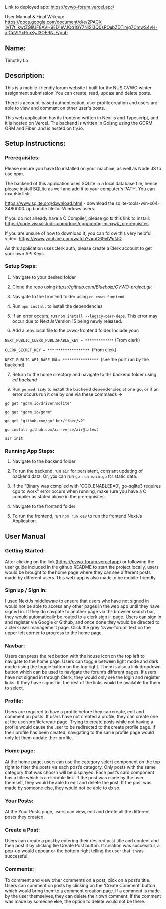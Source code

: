 Link to deployed app: https://cvwo-forum.vercel.app/


User Manual & Final Writeup: https://docs.google.com/document/d/e/2PACX-1vT7t_kwtZGljUF8AVH9BD1eVJQq1GY7NiSi3Q0sPOqbZDTimg7CmwS4yH-xICpVtYxRrnXyJ3OERNJF/pub


## **Name:** 
Timothy Lo



## **Description:**

This is a mobile-friendly forum website I built for the NUS CVWO winter assignment submission. You can create, read, update and delete posts. 

There is account-based authentication, user profile creation and users are able to view and comment on other user's posts. 

This web application has its frontend written in Next.js and Typescript, and it is hosted on Vercel. The backend is written in Golang using the GORM ORM and Fiber, and is hosted on fly.io. 



## **Setup Instructions:**

### Prerequisites:

Please ensure you have Go installed on your machine, as well as Node JS to use npm. 

The backend of this application uses SQLite in a local database file, hence please install SQLite as well and add it to your computer's PATH. You can use this link:

https://www.sqlite.org/download.html - download the sqlite-tools-win-x64-3480000.zip bundle file for Windows users.

If you do not already have a C Compiler, please go to this link to install: https://code.visualstudio.com/docs/cpp/config-mingw#_prerequisites

If you are unsure of how to download it, you can follow this very helpful video: https://www.youtube.com/watch?v=oC69vlWofJQ

As this application uses clerk auth, please create a Clerk account to get your own API Keys.



### Setup Steps:
1. Navigate to your desired folder
   
2. Clone the repo using _https://github.com/Bluebola/CVWO-project.git_
   
3. Navigate to the frontend folder using `cd cvwo-frontend`
   
4. Run `npm install` to install the dependencies

5. If an error occurs, run `npm install --legacy-peer-deps`. This error may occur due to NextJs Version 15 being newly released.

6. Add a .env.local file to the cvwo-frontend folder. Include your:
   
`NEXT_PUBLIC_CLERK_PUBLISHABLE_KEY = *************` (From clerk)

`CLERK_SECRET_KEY = ******************* `(From clerk)

`NEXT_PUBLIC_API_BASE_URL= **************** `(see the port run by the backend)

7. Return to the home directory and navigate to the backend folder using _cd backend_

9. Run `go mod tidy` to install the backend dependencies at one go, or if an error occurs run it one by one via these commands ->
    
`go get "gorm.io/driver/sqlite"`

`go get "gorm.io/gorm"`

`go get "github.com/gofiber/fiber/v2"`

`go install github.com/air-verse/air@latest`

`air init`



### Running App Steps:
1. Navigate to the backend folder

2. To run the backend, run `air` for persistent, constant updating of backend data. Or, you can run `go run main.go` for static data.
   
3. If the "Binary was compiled with 'CGO_ENABLED=0', go-sqlite3 requires cgo to work" error occurs when running, make sure you have a C compiler as stated above in the prerequisites.
   
4. Navigate to the frontend folder
   
5. To run the frontend, run `npm run dev` to run the frontend NextJs Application.



## User Manual


### Getting Started:


After clicking on the link (https://cvwo-forum.vercel.app) or following the user guide included in the github README to start the project locally, users would be brought to the home page where they can see different posts made by different users. This web-app is also made to be mobile-friendly.



### Sign up / Sign in:

I used NextJs middleware to ensure that users who have not signed in would not be able to access any other pages in the web app until they have signed in. If they do navigate to another page via the browser search bar, they would automatically be routed to a clerk sign in page. Users can sign in and register via Google or Github, and once done they would be directed to a clerk user management page.
Click the grey ‘cvwo-forum’ text on the upper left corner to progress to the home page.



### Navbar:

Users can press the red button with the house icon on the top left to navigate to the home page. Users can toggle between light mode and dark mode using the toggle button on the top right. There is also a link dropdown button which can be used to navigate the forum’s different pages. If users have not signed in through Clerk, they would only see the login and register links. If they have signed in, the rest of the links would be available for them to select.



### Profile:


Users are required to have a profile before they can create, edit and comment on posts. If users have not created a profile, they can create one at the user/profile/create page. Trying to create posts while not having a profile would cause the user to be redirected to the create profile page. If their profile has been created, navigating to the same profile page would only let them update their profile.



### Home page:


At the home page, users can use the category select component on the top right to filter the posts via each post’s category. Only posts with the same category that was chosen will be displayed. Each post’s card component has a title which is a clickable link. If the post was made by the user themself, they would be able to edit and delete the post. If the post was made by someone else, they would not be able to do so.



### Your Posts:


At the Your Posts page, users can view, edit and delete all the different posts they created.



### Create a Post:

Users can create a post by entering their desired post title and content and then post it by clicking the Create Post button. If creation was successful, a pop-up would appear on the bottom right telling the user that it was successful.



### Comments:


To comment and view other comments on a post, click on a post’s title. Users can comment on posts by clicking on the ‘Create Comment’ button which would bring them to a comment creation page. If a comment is made by the user themselves, they can delete their own comment. If the comment was made by someone else, the option to delete would not be there.








